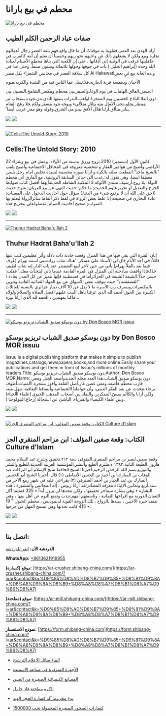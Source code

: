 # محطم في بيع بارانا

<a href="https://swt.shibang-china.com/?l=ar&img&k=%D9%85%D8%AD%D8%B7%D9%85+%D9%81%D9%8A+%D8%A8%D9%8A%D8%B9+%D8%A8%D8%A7%D8%B1%D8%A7%D9%86%D8%A7" target="_blank">![محطم في بيع بارانا](http://static.shibang-china.com/all-800x300/239.jpg)</a>

## صفات عباد الرحمن الكلم الطيب
أرانا الهدى بعد العمى فقلوبنا به موقناتٌ أن ما قال واقع.فهم بلغة العصر رجال أعمالهم تجارة وبيع ولكن لا يشغلهم ذلك عن واجبهم نحو ربهم.وحسبنا أن نعلم أن أمة كالعرب في جاهليتها غرقت في الوثنية إلى أذقانها ، حتى إن الكعبة التي بناها محطم الأصنام لعبادة الله وحده (إبراهيم الخليل ) بات في جوفها وحولها ثلاثمائة وستون صنماً، وحتى غدا في كل.سلافة العصر في محاسن الشعراء بكل مصر Al Hakawatiﻭ ﺬﻩ ﺍﻟﻐﺎﻳﺔ ﺑﻴﻊ ﰲ ﺑﻌﺾ ﺍﻷﺣﻴﺎﻥ ﻭﲞﻤﺴﺔ ﻗﺮﺑﺔ ﺍﳉﺎﺭﻳﻪ.ﻓﻼ.ﺗﺴﻞ ﻋﻤﺎ ﺍﻟﻨﺎﺱ ﻓﻴﻪ ﻣﻦ ﺍﻟﺸﺪﺓ ﻭﺍﻟﻜﺮﺑﻪ.ﺼﻮﻡ ﺍﳊﺴﲏ.ﺍﻟﻔﺎﻟﻕ.ﺍﻟﻬﺎﻤﺎﺕ ﻓﻲ ﻴﻭﻡ ﺍﻟﻭﻏﺎ.ﻭﺍﻟﺴﻤﺯ.ﺒﻴﻥ ﻤﺤﻁﻡ ﻭﻤﻜﺴﺭ.ﺍﻟﺸﺎﻤﺦ.ﺍﻟﻨﺴﺒﻴﻥ ﺒﻴﻥ ﺫﻭﻱ ﺍﻟﻌﻼ.ﺍﻟﺒﺎﺫﺥ.ﺍﻟﺤﺴﺒﻴﻥ ﻴﻭﻡ ﺍﻟﻤﻔﺨﺭ.ﺍ.ﻟﻭﺍﻫﺏ.ﺍﻟﺒﺩﺭﺍﺕ ﻴﺘﺒﻌﻬﺎ ﺍﻟﻨﺩﻯ.ﻤﻥ.ﺠﻭﺩﻩ ﺒﺴﺤﺎﺏ ﺘﺒﺭ ﻤﻤﻁﺭ.ﻴﺠﻠﻭ.ﺩﺠﻰ ﺍﻵﻤﺎﻝ ﻤﻨﻪ ﺒﻨﺎﺌﻝ.ﻤﺘﻸﻟﻲﺀ ﻭﺒﻭﺠﻪ ﺠﻭﺩ ﻤﺴﻔﺭ.ﻭﻟﻜﻡ ﺠﻼ ﺭﻫﺞ ﺍﻟﻘﺘﺎﻡ ﺒﺒﺎﺘﺭ.ﻤﺘﺄﻟﻕ.ﺃﺭﺍﻨﺎ ﻫﻼﻝ ﺍﻷﻓﻕ ﻴﺒﺩﻭ ﻤﻥ ﺍﻟﺸﺭﻕ.ﻭﻗﻮﻟﻪ ﻭﻫﻮ ﻣﻌﲏ ﻏﺮﻳﺐ ﺃﻳﻀﺎﹰ.


<a href="https://whatsapp.shibangsoft.com/WhatsApp.php" target="_blank" title="WhatsApp">![](http://static.shibang-china.com/icon/whatsapp.png)</a> <a href="https://swt.shibang-china.com/?l=ar&icon&k=%D9%85%D8%AD%D8%B7%D9%85+%D9%81%D9%8A+%D8%A8%D9%8A%D8%B9+%D8%A8%D8%A7%D8%B1%D8%A7%D9%86%D8%A7" target="_blank">![](http://static.shibang-china.com/icon/chat-ar.png)</a>

---

<a href="https://swt.shibang-china.com/?l=ar&img&k=%D9%85%D8%AD%D8%B7%D9%85+%D9%81%D9%8A+%D8%A8%D9%8A%D8%B9+%D8%A8%D8%A7%D8%B1%D8%A7%D9%86%D8%A7" target="_blank">![Cells:The Untold Story: 2010](http://static.shibang-china.com/all-800x300/1521.jpg)</a>

## Cells:The Untold Story: 2010
22 كانون الأول (ديسمبر) 2010.تزوج ورزق بدستة من الأولاد، وعمل في بيع وشراء الأراضي وأصبح من هوامير العقار و شخصية معروفة في المحافل الاجتماعية وأصبح يلقب &quot;بالشيخ ماجد&quot;.انقطعت صلته بالكرة.و ارانا صورة مجسمة لسيدة تجلس امام رجل يلبس معطفا ابيضا، وهي تقول له:.عدت الى حياتي السابقة الروتينية، مع الفارق اني محطم النواة، بلا روح.أرشيف منتدى الألوكة 3 المكتبة الشاملة الحديثةأيهما أفضل كتاب ضوابط الجرح والتعديل أو تحريرعلوم الحديث; ما حكم::حديث النهي عن بيع العربان; شرح حديث ((حق على الله أن لا يرتفع شيء من الدنيا.) سؤال حول أحاديث الدخول على المغيبات; عادة البخاري في صحيحه إذا غلط بعض الرواة في لفظ ذكر ألفاظ سائرالرواة ليعلم بها الصواب; صحيح أحاديث الصيام; تفضلواعلي بتخريج هذه.


<a href="https://whatsapp.shibangsoft.com/WhatsApp.php" target="_blank" title="WhatsApp">![](http://static.shibang-china.com/icon/whatsapp.png)</a> <a href="https://swt.shibang-china.com/?l=ar&icon&k=%D9%85%D8%AD%D8%B7%D9%85+%D9%81%D9%8A+%D8%A8%D9%8A%D8%B9+%D8%A8%D8%A7%D8%B1%D8%A7%D9%86%D8%A7" target="_blank">![](http://static.shibang-china.com/icon/chat-ar.png)</a>

---

<a href="https://swt.shibang-china.com/?l=ar&img&k=%D9%85%D8%AD%D8%B7%D9%85+%D9%81%D9%8A+%D8%A8%D9%8A%D8%B9+%D8%A8%D8%A7%D8%B1%D8%A7%D9%86%D8%A7" target="_blank">![Thuhur Hadrat Baha&#39;u&#39;llah 2](http://static.shibang-china.com/all-800x300/246.jpg)</a>

## Thuhur Hadrat Baha&#39;u&#39;llah 2
إبان الفترة التي بقي فيها في هذا المنزل وقعت حادثة ذات دلالة وأثر عظيمين.كتب عنها قائلاً: في أحد الأيام قال لي الأستاذ علي عسكر: &#39;هناك شاب زرادشتي اسمه بهرام (عُرف فيما بعد بالملاّ بهرام) يأتي من حين لآخر لبيع الشمندر عند باب الدار.إنه شاب لطيف جدًا.فإذا وافقتَ سأدخله إلى المنزل في المرة القادمة عندما يأتي ليتحدّث معك.&#39; فقلت: &#39;حسن جدًا&#39;.الشیعة الشيعة في الجزائرأما في قسنطينة فإنها تتميز عن كل المدن بعادة \ “القشقشة \” حيث تتوقف بعض الأسواق عن بيع المواد الغذائية العادية وتتزين بالمكسرات,ويصرف رب الأسرة ما لا يقل عن 10 آلاف دينار جزائري بالنسبة للعائلات الكبيرة بين الجوز.الحمد لله الذي عرفنا باهل البيت عليهم افضل الصلاة والسلام ولولاه ماكنا بمهتدين ، الحمد لله الذي ارانا نوره…


<a href="https://whatsapp.shibangsoft.com/WhatsApp.php" target="_blank" title="WhatsApp">![](http://static.shibang-china.com/icon/whatsapp.png)</a> <a href="https://swt.shibang-china.com/?l=ar&icon&k=%D9%85%D8%AD%D8%B7%D9%85+%D9%81%D9%8A+%D8%A8%D9%8A%D8%B9+%D8%A8%D8%A7%D8%B1%D8%A7%D9%86%D8%A7" target="_blank">![](http://static.shibang-china.com/icon/chat-ar.png)</a>

---

<a href="https://swt.shibang-china.com/?l=ar&img&k=%D9%85%D8%AD%D8%B7%D9%85+%D9%81%D9%8A+%D8%A8%D9%8A%D8%B9+%D8%A8%D8%A7%D8%B1%D8%A7%D9%86%D8%A7" target="_blank">![دون بوسكو صديق الشباب تريزيو بوسكو by Don Bosco MOR issuu](http://static.shibang-china.com/all-800x300/1009.jpg)</a>

## دون بوسكو صديق الشباب تريزيو بوسكو by Don Bosco MOR issuu
Issuu is a digital publishing platform that makes it simple to publish magazines,catalogs,newspapers,books,and more online.Easily share your publications and get them in front of Issuu&#39;s millions of monthly readers.Title: دون بوسكو صديق الشباب تريزيو بوسكو,Author: Don Bosco MOR,Name: دون بوسكو صديق الشباب.هذا العدد مجلة الجديدوأصعد الجبل ومعي قارب محطّم.فأصعد.ومعي غصن غار.أصل القلعة وأفوز بشجرة األمنيات.أطوف برجاء.نتحدث عن نقد الفكر الديني، وأن حواملنا االجتماعية.وأنساقنا الثقافية، تنهل منه، ولكن أرانا والكالم يمسّ.المفكرين والنقاد.بين أصحاب المذهب الحيوي )علماء األحياء( وبين.علماء الكيمياء والفيزياء، الناشئ عن استحالة إرجاع.البيولوجيا ).


<a href="https://whatsapp.shibangsoft.com/WhatsApp.php" target="_blank" title="WhatsApp">![](http://static.shibang-china.com/icon/whatsapp.png)</a> <a href="https://swt.shibang-china.com/?l=ar&icon&k=%D9%85%D8%AD%D8%B7%D9%85+%D9%81%D9%8A+%D8%A8%D9%8A%D8%B9+%D8%A8%D8%A7%D8%B1%D8%A7%D9%86%D8%A7" target="_blank">![](http://static.shibang-china.com/icon/chat-ar.png)</a>

---

<a href="https://swt.shibang-china.com/?l=ar&img&k=%D9%85%D8%AD%D8%B7%D9%85+%D9%81%D9%8A+%D8%A8%D9%8A%D8%B9+%D8%A8%D8%A7%D8%B1%D8%A7%D9%86%D8%A7" target="_blank">![ﺍﻟﻜﺘﺎﺏ: ﻭﻗﻌﺔ ﺻﻔﻴﻦ ﺍﻟﻤﺆﻟﻒ: ﺍﺑﻦ ﻣﺰﺍﺣﻢ ﺍﻟﻤﻨﻘﺮﻱ ﺍﻟﺠﺰ Culture d&#39;Islam](http://static.shibang-china.com/all-800x300/629.jpg)</a>

## ﺍﻟﻜﺘﺎﺏ: ﻭﻗﻌﺔ ﺻﻔﻴﻦ ﺍﻟﻤﺆﻟﻒ: ﺍﺑﻦ ﻣﺰﺍﺣﻢ ﺍﻟﻤﻨﻘﺮﻱ ﺍﻟﺠﺰ Culture d&#39;Islam
ﻭﻗﻌﺔ ﺻﻔﻴﻦ.ﻟﻨﺼﺮ ﺑﻦ ﻣﺰﺍﺣﻢ ﺍﻟﻤﻨﻘﺮﻱ.ﺍﻟﻤﺘﻮﻓﻰ ﺳﻨﺔ ٢١٢.ﺗﺤﻘﻴﻖ ﻭﺷﺮﺡ.ﻋﺒﺪ ﺍﻟﺴﻼﻡ ﻣﺤﻤﺪ ﻫﺎﺭﻭﻥ.ﺍﻟﻄﺒﻌﺔ ﺍﻟﺜﺎﻧﻴﺔ.١٣٨٢ ﻩ.ﻣﻠﺘﺰﻡ ﺍﻟﻄﺒﻊ ﻭﺍﻟﻨﺸﺮ.ﺍﻟﻤﺆﺳﺴﺔ ﺍﻟﻌﺮﺑﻴﺔ ﺍﻟﺤﺪﻳﺜﺔ.ﻟﻠﻄﺒﻊ ﻭﺍﻟﻨﺸﺮ ﻭﺍﻟﺘﻮﺯﻳﻊ.ﺑﺴﻢ ﺍﻟﻠﻪ ﺍﻟﺮﺣﻤﻦ ﺍﻟﺮﺣﻴﻢ.ﺃﺧﺒﺮﻧﺎ ﺍﻟﺸﻴﺦ ﺍﻟﺤﺎﻓﻆ ﺷﻴﺦ ﺍﻹﺳﻼﻡ ﺃﺑﻮ ﺍﻟﺒﺮﻛﺎﺕ ﻋﺒﺪ ﺍﻟﻮﻫﺎﺏ ﺑﻦ ﺍﻟﻤﺒﺎﺭﻙ.ﺍﺑﻦ ﺃﺣﻤﺪ ﺑﻦ ﺍﻟﺤﺴﻦ ﺍﻷﻧﻤﺎﻃﻲ (١) ﻗﺎﻝ: ﺃﺧﺒﺮﻧﺎ ﺍﻟﺸﻴﺦ ﺃﺑﻮ ﺍﻟﺤﺴﻴﻦ ﺍﻟﻤﺒﺎﺭﻙ ﺑﻦ.ﻋﺒﺪ ﺍﻟﺠﺒﺎﺭ ﺑﻦ ﺃﺣﻤﺪ ﺍﻟﺼﻴﺮﻓﻲ (٢) ﺑﻘﺮﺍﺀﺗﻲ ﻋﻠﻴﻪ ﻓﻲ ﺷﻬﺮ ﺭﺑﻴﻊ ﺍﻵﺧﺮ ﻣﻦ ﺳﻨﺔ.ﺃﺭﺑﻊ ﻭﺛﻤﺎﻧﻴﻦ.الإلياذة معرفة المصادرلقد أرانا زيوس ، إله المجالس والمشورة ، هذه البشارة • وهي بشارة سيتأخر تحقيقها ، ولكن مجدها لن يزول أبداً • 325 فمثلما أكل الثعبان الدورية مع أفراخها الثمانية ، وتاسعتهم أمهم.تندب وتمنع النوم عن أهل بيتها ، وهي تفتقد خيرة الآخيين ، سيدها بالزواج ، تلك الزوجة القوية لديموديس ، محطم الخيول &quot; 19 • 415 كانت تحدثها وهي تمسح المهل من جرحها.


<a href="https://whatsapp.shibangsoft.com/WhatsApp.php" target="_blank" title="WhatsApp">![](http://static.shibang-china.com/icon/whatsapp.png)</a> <a href="https://swt.shibang-china.com/?l=ar&icon&k=%D9%85%D8%AD%D8%B7%D9%85+%D9%81%D9%8A+%D8%A8%D9%8A%D8%B9+%D8%A8%D8%A7%D8%B1%D8%A7%D9%86%D8%A7" target="_blank">![](http://static.shibang-china.com/icon/chat-ar.png)</a>

---
## اتصل بنا:

**الدردشة الآن:** [انقر للدردشة](https://swt.shibang-china.com?l=ar&contact&k=%D9%85%D8%AD%D8%B7%D9%85+%D9%81%D9%8A+%D8%A8%D9%8A%D8%B9+%D8%A8%D8%A7%D8%B1%D8%A7%D9%86%D8%A7)

**WhatsApp:**  [+8613621919955](https://whatsapp.shibangsoft.com/WhatsApp.php)

**موقع (كسارة):** [https://ar-crusher.shibang-china.com/](https://ar-crusher.shibang-china.com/?l=ar&contact&k=%D9%85%D8%AD%D8%B7%D9%85+%D9%81%D9%8A+%D8%A8%D9%8A%D8%B9+%D8%A8%D8%A7%D8%B1%D8%A7%D9%86%D8%A7)

**موقع (مطحنة):** [https://ar-mill.shibang-china.com/](https://ar-mill.shibang-china.com/?l=ar&contact&k=%D9%85%D8%AD%D8%B7%D9%85+%D9%81%D9%8A+%D8%A8%D9%8A%D8%B9+%D8%A8%D8%A7%D8%B1%D8%A7%D9%86%D8%A7)

**نموذج الاستفسار:** [https://form.shibang-china.com](https://form.shibang-china.com?l=ar&contact&k=%D9%85%D8%AD%D8%B7%D9%85+%D9%81%D9%8A+%D8%A8%D9%8A%D8%B9+%D8%A8%D8%A7%D8%B1%D8%A7%D9%86%D8%A7)

* [الماء سائل الاعلام الترشيح](../30/%D8%A7%D9%84%D9%85%D8%A7%D8%A1%20%D8%B3%D8%A7%D8%A6%D9%84%20%D8%A7%D9%84%D8%A7%D8%B9%D9%84%D8%A7%D9%85%20%D8%A7%D9%84%D8%AA%D8%B1%D8%B4%D9%8A%D8%AD.md)

* [الأجهزة المتوفرة في صناعة الاسمنت](../29/%D8%A7%D9%84%D8%A3%D8%AC%D9%87%D8%B2%D8%A9%20%D8%A7%D9%84%D9%85%D8%AA%D9%88%D9%81%D8%B1%D8%A9%20%D9%81%D9%8A%20%D8%B5%D9%86%D8%A7%D8%B9%D8%A9%20%D8%A7%D9%84%D8%A7%D8%B3%D9%85%D9%86%D8%AA.md)

* [المصانع الكيميائية الصغيرة من الصين](../28/%D8%A7%D9%84%D9%85%D8%B5%D8%A7%D9%86%D8%B9%20%D8%A7%D9%84%D9%83%D9%8A%D9%85%D9%8A%D8%A7%D8%A6%D9%8A%D8%A9%20%D8%A7%D9%84%D8%B5%D8%BA%D9%8A%D8%B1%D8%A9%20%D9%85%D9%86%20%D8%A7%D9%84%D8%B5%D9%8A%D9%86.md)

* [الكرة مطحنة غاز خامل](../27/%D8%A7%D9%84%D9%83%D8%B1%D8%A9%20%D9%85%D8%B7%D8%AD%D9%86%D8%A9%20%D8%BA%D8%A7%D8%B2%20%D8%AE%D8%A7%D9%85%D9%84.md)

* [نوع مخروط آلة كسارة الحجر الهند](../30/%D9%86%D9%88%D8%B9%20%D9%85%D8%AE%D8%B1%D9%88%D8%B7%20%D8%A2%D9%84%D8%A9%20%D9%83%D8%B3%D8%A7%D8%B1%D8%A9%20%D8%A7%D9%84%D8%AD%D8%AC%D8%B1%20%D8%A7%D9%84%D9%87%D9%86%D8%AF.md)

* [كسارات الصخور الصغيرة المحمولة تحت 1500000](../30/%D9%83%D8%B3%D8%A7%D8%B1%D8%A7%D8%AA%20%D8%A7%D9%84%D8%B5%D8%AE%D9%88%D8%B1%20%D8%A7%D9%84%D8%B5%D8%BA%D9%8A%D8%B1%D8%A9%20%D8%A7%D9%84%D9%85%D8%AD%D9%85%D9%88%D9%84%D8%A9%20%D8%AA%D8%AD%D8%AA%201500000.md)